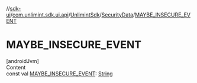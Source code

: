//[sdk-ui](../../../../index.md)/[com.unlimint.sdk.ui.api](../../index.md)/[UnlimintSdk](../index.md)/[SecurityData](index.md)/[MAYBE_INSECURE_EVENT](-m-a-y-b-e_-i-n-s-e-c-u-r-e_-e-v-e-n-t.md)



# MAYBE_INSECURE_EVENT  
[androidJvm]  
Content  
const val [MAYBE_INSECURE_EVENT](-m-a-y-b-e_-i-n-s-e-c-u-r-e_-e-v-e-n-t.md): [String](https://kotlinlang.org/api/latest/jvm/stdlib/kotlin/-string/index.html)  



